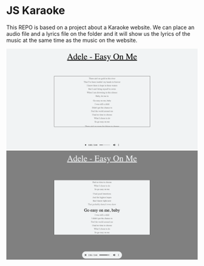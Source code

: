 # JS Karaoke

This REPO is based on a project about a Karaoke website. We can place an audio file and a lyrics file on the folder and it will show us the lyrics of the music at the same time as the music on the website.

![First example image](images/karaoke-picture1.png)
![Second example image](images/karaoke-picture2.png)
